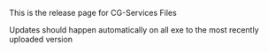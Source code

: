 This is the release page for CG-Services Files

Updates should happen automatically on all exe to the most recently uploaded version
